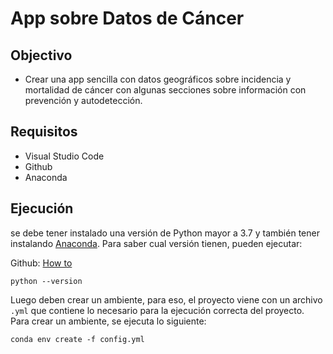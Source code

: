 # App sobre Datos de Cáncer

## Objectivo
+ Crear una app sencilla con datos geográficos sobre incidencia y mortalidad de cáncer con algunas secciones sobre información con prevención y autodetección.

## Requisitos

+ Visual Studio Code
+ Github
+ Anaconda
## Ejecución

se debe tener instalado una versión de Python mayor a 3.7 y también tener instalando [Anaconda](https://www.anaconda.com/products/distribution). Para saber cual versión tienen, pueden ejecutar:

Github: [How to](https://git-scm.com/download/mac)

```
python --version
```

Luego deben crear un ambiente, para eso, el proyecto viene con un archivo `.yml` que contiene lo necesario para la ejecución correcta del proyecto. Para crear un ambiente, se ejecuta lo siguiente:

```
conda env create -f config.yml
```